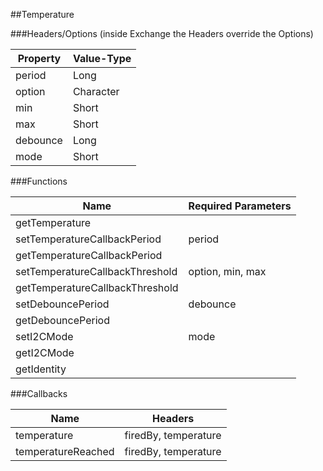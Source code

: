 ##Temperature


###Headers/Options (inside Exchange the Headers override the Options)


| Property             | Value-Type                              |
|----------------------|-----------------------------------------|
|               period |       Long |
|               option |  Character |
|                  min |      Short |
|                  max |      Short |
|             debounce |       Long |
|                 mode |      Short |



###Functions

| Name                 | Required Parameters                      |
|----------------------|------------------------------------------|
|       getTemperature |                                          |
| setTemperatureCallbackPeriod |                                   period |
| getTemperatureCallbackPeriod |                                          |
| setTemperatureCallbackThreshold |                         option, min, max |
| getTemperatureCallbackThreshold |                                          |
|    setDebouncePeriod |                                 debounce |
|    getDebouncePeriod |                                          |
|           setI2CMode |                                     mode |
|           getI2CMode |                                          |
|          getIdentity |                                          |




###Callbacks

| Name                 | Headers                                  |
|----------------------|------------------------------------------|
|          temperature |                     firedBy, temperature |
|   temperatureReached |                     firedBy, temperature |


